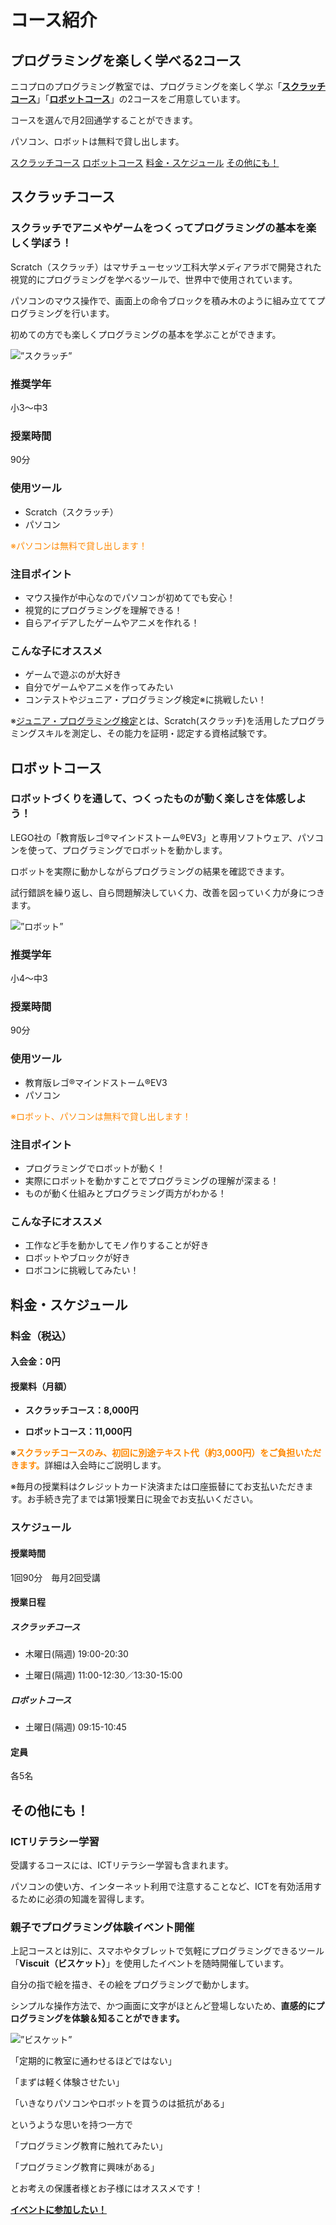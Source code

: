 # コース紹介
## プログラミングを楽しく学べる2コース
ニコプロのプログラミング教室では、プログラミングを楽しく学ぶ「[**スクラッチコース**](/programming/course-price/#スクラッチコース)」「[**ロボットコース**](/programming/course-price/#ロボットコース)」の2コースをご用意しています。

コースを選んで月2回通学することができます。

パソコン、ロボットは無料で貸し出します。

<div>
<a href="/programming/course-price/#スクラッチコース" class="btn">スクラッチコース</a>
<a href="/programming/course-price/#ロボットコース" class="btn">ロボットコース</a>
<a href="/programming/course-price/#料金・スケジュール" class="btn">料金・スケジュール</a>
<a href="/programming/course-price/#その他にも！" class="btn">その他にも！</a>
</div>

## スクラッチコース
### スクラッチでアニメやゲームをつくってプログラミングの基本を楽しく学ぼう！

Scratch（スクラッチ）はマサチューセッツ工科大学メディアラボで開発された視覚的にプログラミングを学べるツールで、世界中で使用されています。

パソコンのマウス操作で、画面上の命令ブロックを積み木のように組み立ててプログラミングを行います。

初めての方でも楽しくプログラミングの基本を学ぶことができます。

<img src="/img/course-scratch.png" alt=”スクラッチ” />

### 推奨学年
小3～中3

### 授業時間
90分

### 使用ツール
- Scratch（スクラッチ）
- パソコン

<font color="#FF8800">※パソコンは無料で貸し出します！</font>

### 注目ポイント
- マウス操作が中心なのでパソコンが初めてでも安心！
- 視覚的にプログラミングを理解できる！
- 自らアイデアしたゲームやアニメを作れる！

### こんな子にオススメ
- ゲームで遊ぶのが大好き
- 自分でゲームやアニメを作ってみたい
- コンテストやジュニア・プログラミング検定※に挑戦したい！

※<a href="https://www.sikaku.gr.jp/js/ks/" target="_blank">ジュニア・プログラミング検定</a>とは、Scratch(スクラッチ)を活用したプログラミングスキルを測定し、その能力を証明・認定する資格試験です。

## ロボットコース
### ロボットづくりを通して、つくったものが動く楽しさを体感しよう！
LEGO社の「教育版レゴ®マインドストーム®EV3」と専用ソフトウェア、パソコンを使って、プログラミングでロボットを動かします。

ロボットを実際に動かしながらプログラミングの結果を確認できます。

試行錯誤を繰り返し、自ら問題解決していく力、改善を図っていく力が身につきます。

<img src="/img/course-robot.png" alt=”ロボット” />

### 推奨学年
小4～中3

### 授業時間
90分

### 使用ツール
- 教育版レゴ®マインドストーム®EV3
- パソコン

<font color="#FF8800">※ロボット、パソコンは無料で貸し出します！</font>

### 注目ポイント
- プログラミングでロボットが動く！
- 実際にロボットを動かすことでプログラミングの理解が深まる！
- ものが動く仕組みとプログラミング両方がわかる！

### こんな子にオススメ
- 工作など手を動かしてモノ作りすることが好き
- ロボットやブロックが好き
- ロボコンに挑戦してみたい！

## 料金・スケジュール
### 料金（税込）
#### 入会金：0円

#### 授業料（月額）
- **スクラッチコース：8,000円**

- **ロボットコース：11,000円**

※<font color="#FF8800">**スクラッチコースのみ、初回に別途テキスト代（約3,000円）をご負担いただきます。**</font>詳細は入会時にご説明します。

※毎月の授業料はクレジットカード決済または口座振替にてお支払いただきます。お手続き完了までは第1授業日に現金でお支払いください。

### スケジュール
#### 授業時間	
1回90分　毎月2回受講

#### 授業日程
##### スクラッチコース
- 木曜日(隔週) 19:00-20:30

- 土曜日(隔週) 11:00-12:30／13:30-15:00

##### ロボットコース

- 土曜日(隔週) 09:15-10:45

#### 定員
各5名

## その他にも！
### ICTリテラシー学習
受講するコースには、ICTリテラシー学習も含まれます。

パソコンの使い方、インターネット利用で注意することなど、ICTを有効活用するために必須の知識を習得します。

### 親子でプログラミング体験イベント開催
上記コースとは別に、スマホやタブレットで気軽にプログラミングできるツール「**Viscuit（ビスケット）**」を使用したイベントを随時開催しています。

自分の指で絵を描き、その絵をプログラミングで動かします。

シンプルな操作方法で、かつ画面に文字がほとんど登場しないため、**直感的にプログラミングを体験＆知ることができます。**

<img src="/img/course-viscuit.jpg" alt=”ビスケット” />

「定期的に教室に通わせるほどではない」

「まずは軽く体験させたい」

「いきなりパソコンやロボットを買うのは抵抗がある」

というような思いを持つ一方で

「プログラミング教育に触れてみたい」

「プログラミング教育に興味がある」

とお考えの保護者様とお子様にはオススメです！

<a href="/contact" class="btn">**イベントに参加したい！**</a>



